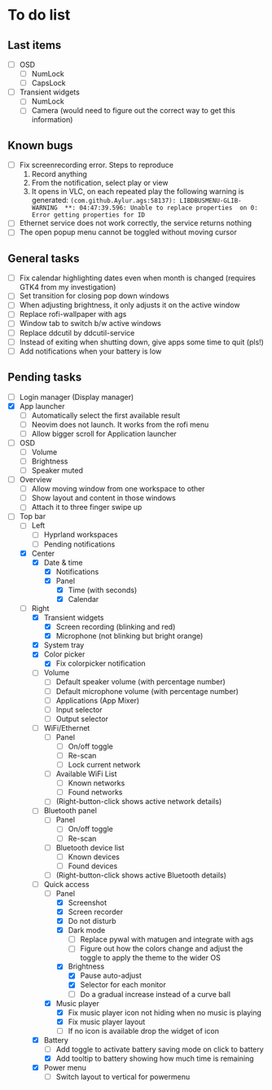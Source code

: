 # To do list

## Last items

- [ ] OSD
  - [ ] NumLock
  - [ ] CapsLock
- [ ] Transient widgets
  - [ ] NumLock
  - [ ] Camera (would need to figure out the correct way to get this information)

## Known bugs

- [ ] Fix screenrecording error. Steps to reproduce
  1. Record anything
  2. From the notification, select play or view
  3. It opens in VLC, on each repeated play the following
     warning is generated: `(com.github.Aylur.ags:58137): LIBDBUSMENU-GLIB-WARNING  **: 04:47:39.596: Unable to replace properties  on 0: Error getting properties for ID`
- [ ] Ethernet service does not work correctly, the service returns nothing
- [ ] The open popup menu cannot be toggled without moving cursor

## General tasks

- [ ] Fix calendar highlighting dates even when month is changed
  (requires GTK4 from my investigation)
- [ ] Set transition for closing pop down windows
- [ ] When adjusting brightness, it only adjusts it on the active window
- [ ] Replace rofi-wallpaper with ags
- [ ] Window tab to switch b/w active windows
- [ ] Replace ddcutil by ddcutil-service
- [ ] Instead of exiting when shutting down, give apps some time to quit (pls!)
- [ ] Add notifications when your battery is low

## Pending tasks

- [ ] Login manager (Display manager)
- [x] App launcher
  - [ ] Automatically select the first available result
  - [ ] Neovim does not launch. It works from the rofi menu
  - [ ] Allow bigger scroll for Application launcher
- [ ] OSD
  - [ ] Volume
  - [ ] Brightness
  - [ ] Speaker muted
- [ ] Overview
  - [ ] Allow moving window from one workspace to other
  - [ ] Show layout and content in those windows
  - [ ] Attach it to three finger swipe up
- [ ] Top bar
  - [ ] Left
    - [ ] Hyprland workspaces
    - [ ] Pending notifications
  - [x] Center
    - [x] Date & time
      - [x] Notifications
      - [x] Panel
        - [x] Time (with seconds)
        - [x] Calendar
  - [ ] Right
    - [x] Transient widgets
      - [x] Screen recording (blinking and red)
      - [x] Microphone (not blinking but bright orange)
    - [x] System tray
    - [x] Color picker
      - [x] Fix colorpicker notification
    - [ ] Volume
      - [ ] Default speaker volume (with percentage number)
      - [ ] Default microphone volume (with percentage number)
      - [ ] Applications (App Mixer)
      - [ ] Input selector
      - [ ] Output selector
    - [ ] WiFi/Ethernet
      - [ ] Panel
        - [ ] On/off toggle
        - [ ] Re-scan
        - [ ] Lock current network
      - [ ] Available WiFi List
        - [ ] Known networks
        - [ ] Found networks
      - [ ] (Right-button-click shows active network details)
    - [ ] Bluetooth panel
      - [ ] Panel
        - [ ] On/off toggle
        - [ ] Re-scan
      - [ ] Bluetooth device list
        - [ ] Known devices
        - [ ] Found devices
      - [ ] (Right-button-click shows active Bluetooth details)
    - [ ] Quick access
      - [ ] Panel
        - [x] Screenshot
        - [x] Screen recorder
        - [x] Do not disturb
        - [x] Dark mode
          - [ ] Replace pywal with matugen and integrate with ags
          - [ ] Figure out how the colors change and adjust the toggle to
            apply the theme to the wider OS
        - [x] Brightness
          - [x] Pause auto-adjust
          - [x] Selector for each monitor
          - [ ] Do a gradual increase instead of a curve ball
      - [x] Music player
        - [x] Fix music player icon not hiding when no music is playing
        - [x] Fix music player layout
        - [ ] If no icon is available drop the widget of icon
    - [x] Battery
      - [ ] Add toggle to activate battery saving mode on click to battery
      - [x] Add tooltip to battery showing how much time is remaining
    - [x] Power menu
      - [ ] Switch layout to vertical for powermenu

